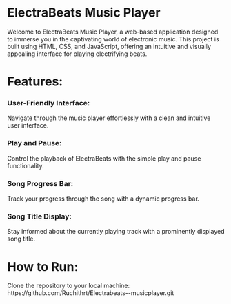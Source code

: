  # ElectraBeats Music Player

<p>Welcome to ElectraBeats Music Player, a web-based application designed to immerse you in the captivating world of electronic music. This project is built using HTML, CSS, and JavaScript, offering an intuitive and visually appealing interface for playing electrifying beats.</p>

<h1>Features:</h1>
<h3>User-Friendly Interface:</h3> Navigate through the music player effortlessly with a clean and intuitive user interface.
<h3>Play and Pause: </h3> Control the playback of ElectraBeats with the simple play and pause functionality.
<h3>Song Progress Bar: </h3> Track your progress through the song with a dynamic progress bar.
<h3>Song Title Display: </h3> Stay informed about the currently playing track with a prominently displayed song title.

<h1>How to Run:</h1>
Clone the repository to your local machine: https://github.com/Ruchithrt/Electrabeats--musicplayer.git
